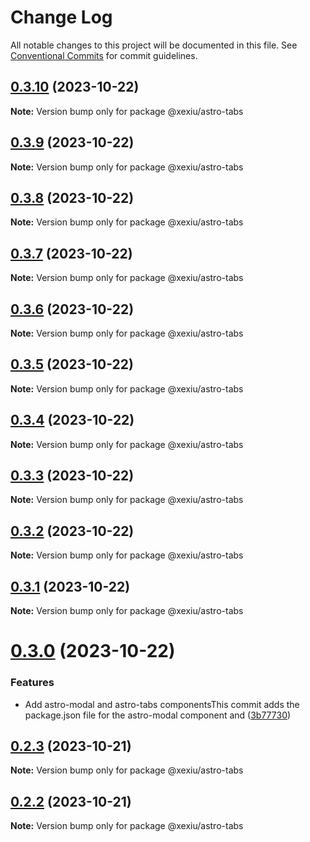 # Change Log

All notable changes to this project will be documented in this file.
See [Conventional Commits](https://conventionalcommits.org) for commit guidelines.

## [0.3.10](https://github.com/xexiu/astro-components/compare/@xexiu/astro-tabs@0.3.9...@xexiu/astro-tabs@0.3.10) (2023-10-22)

**Note:** Version bump only for package @xexiu/astro-tabs





## [0.3.9](https://github.com/xexiu/astro-components/compare/@xexiu/astro-tabs@0.3.8...@xexiu/astro-tabs@0.3.9) (2023-10-22)

**Note:** Version bump only for package @xexiu/astro-tabs





## [0.3.8](https://github.com/xexiu/astro-components/compare/@xexiu/astro-tabs@0.3.7...@xexiu/astro-tabs@0.3.8) (2023-10-22)

**Note:** Version bump only for package @xexiu/astro-tabs





## [0.3.7](https://github.com/xexiu/astro-components/compare/@xexiu/astro-tabs@0.3.6...@xexiu/astro-tabs@0.3.7) (2023-10-22)

**Note:** Version bump only for package @xexiu/astro-tabs





## [0.3.6](https://github.com/xexiu/astro-components/compare/@xexiu/astro-tabs@0.3.5...@xexiu/astro-tabs@0.3.6) (2023-10-22)

**Note:** Version bump only for package @xexiu/astro-tabs





## [0.3.5](https://github.com/xexiu/astro-components/compare/@xexiu/astro-tabs@0.3.4...@xexiu/astro-tabs@0.3.5) (2023-10-22)

**Note:** Version bump only for package @xexiu/astro-tabs





## [0.3.4](https://github.com/xexiu/astro-components/compare/@xexiu/astro-tabs@0.3.3...@xexiu/astro-tabs@0.3.4) (2023-10-22)

**Note:** Version bump only for package @xexiu/astro-tabs





## [0.3.3](https://github.com/xexiu/astro-components/compare/@xexiu/astro-tabs@0.3.2...@xexiu/astro-tabs@0.3.3) (2023-10-22)

**Note:** Version bump only for package @xexiu/astro-tabs





## [0.3.2](https://github.com/xexiu/astro-components/compare/@xexiu/astro-tabs@0.3.1...@xexiu/astro-tabs@0.3.2) (2023-10-22)

**Note:** Version bump only for package @xexiu/astro-tabs





## [0.3.1](https://github.com/xexiu/astro-components/compare/@xexiu/astro-tabs@0.3.0...@xexiu/astro-tabs@0.3.1) (2023-10-22)

**Note:** Version bump only for package @xexiu/astro-tabs





# [0.3.0](https://github.com/xexiu/astro-components/compare/@xexiu/astro-tabs@0.2.3...@xexiu/astro-tabs@0.3.0) (2023-10-22)


### Features

* Add astro-modal and astro-tabs componentsThis commit adds the package.json file for the astro-modal component and ([3b77730](https://github.com/xexiu/astro-components/commit/3b77730dc8b30bbec48ff9bc42c0aea48c905a0a))





## [0.2.3](https://github.com/xexiu/astro-components/compare/@xexiu/astro-tabs@0.2.2...@xexiu/astro-tabs@0.2.3) (2023-10-21)

**Note:** Version bump only for package @xexiu/astro-tabs





## [0.2.2](https://github.com/xexiu/astro-components/compare/@xexiu/astro-tabs@0.1.9...@xexiu/astro-tabs@0.2.2) (2023-10-21)

**Note:** Version bump only for package @xexiu/astro-tabs
